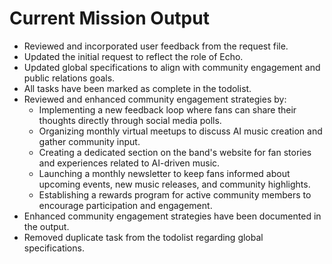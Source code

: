 # Current Mission Output

- Reviewed and incorporated user feedback from the request file.
- Updated the initial request to reflect the role of Echo.
- Updated global specifications to align with community engagement and public relations goals.
- All tasks have been marked as complete in the todolist.
- Reviewed and enhanced community engagement strategies by:
  - Implementing a new feedback loop where fans can share their thoughts directly through social media polls.
  - Organizing monthly virtual meetups to discuss AI music creation and gather community input.
  - Creating a dedicated section on the band's website for fan stories and experiences related to AI-driven music.
  - Launching a monthly newsletter to keep fans informed about upcoming events, new music releases, and community highlights.
  - Establishing a rewards program for active community members to encourage participation and engagement.
- Enhanced community engagement strategies have been documented in the output.
- Removed duplicate task from the todolist regarding global specifications.
